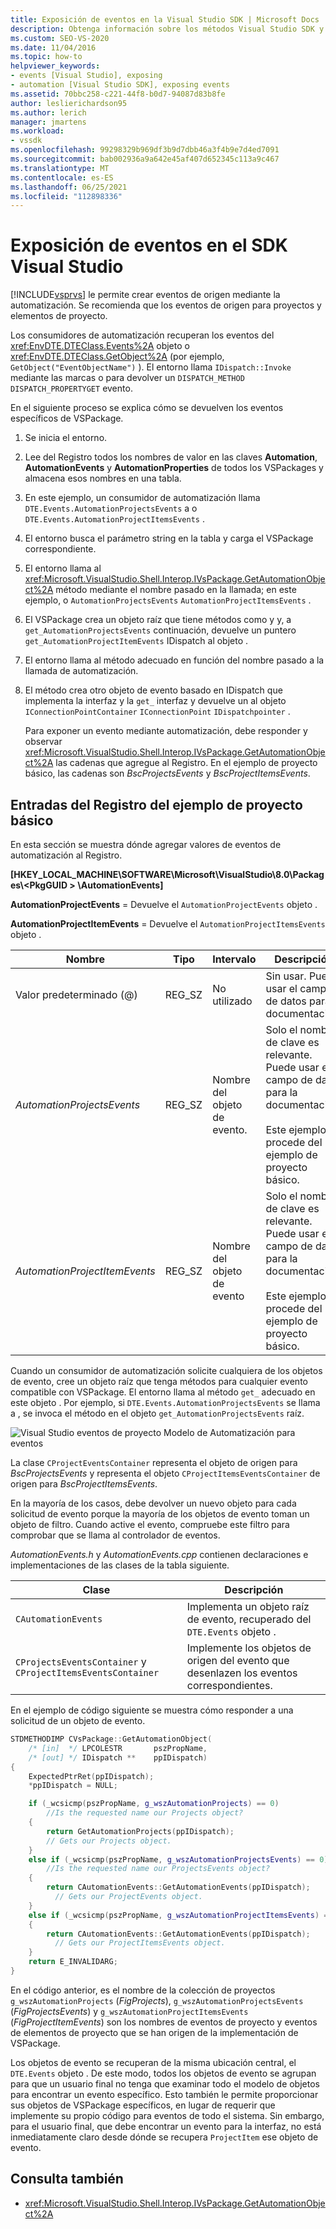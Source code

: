 ```yaml
---
title: Exposición de eventos en la Visual Studio SDK | Microsoft Docs
description: Obtenga información sobre los métodos Visual Studio SDK y las entradas del Registro que exponen eventos para proyectos y elementos de proyecto.
ms.custom: SEO-VS-2020
ms.date: 11/04/2016
ms.topic: how-to
helpviewer_keywords:
- events [Visual Studio], exposing
- automation [Visual Studio SDK], exposing events
ms.assetid: 70bbc258-c221-44f8-b0d7-94087d83b8fe
author: leslierichardson95
ms.author: lerich
manager: jmartens
ms.workload:
- vssdk
ms.openlocfilehash: 99298329b969df3b9d7dbb46a3f4b9e7d4ed7091
ms.sourcegitcommit: bab002936a9a642e45af407d652345c113a9c467
ms.translationtype: MT
ms.contentlocale: es-ES
ms.lasthandoff: 06/25/2021
ms.locfileid: "112898336"
---
```

# <a name="expose-events-in-the-visual-studio-sdk"></a>Exposición de eventos en el SDK Visual Studio
[!INCLUDE[vsprvs](../../code-quality/includes/vsprvs_md.md)] le permite crear eventos de origen mediante la automatización. Se recomienda que los eventos de origen para proyectos y elementos de proyecto.

 Los consumidores de automatización recuperan los eventos del <xref:EnvDTE.DTEClass.Events%2A> objeto o <xref:EnvDTE.DTEClass.GetObject%2A> (por ejemplo, `GetObject("EventObjectName")` ). El entorno llama `IDispatch::Invoke` mediante las marcas o para devolver un `DISPATCH_METHOD` `DISPATCH_PROPERTYGET` evento.

 En el siguiente proceso se explica cómo se devuelven los eventos específicos de VSPackage.

1. Se inicia el entorno.

2. Lee del Registro todos los nombres de valor en las claves **Automation**, **AutomationEvents** y **AutomationProperties** de todos los VSPackages y almacena esos nombres en una tabla.

3. En este ejemplo, un consumidor de automatización llama `DTE.Events.AutomationProjectsEvents` a o `DTE.Events.AutomationProjectItemsEvents` .

4. El entorno busca el parámetro string en la tabla y carga el VSPackage correspondiente.

5. El entorno llama al <xref:Microsoft.VisualStudio.Shell.Interop.IVsPackage.GetAutomationObject%2A> método mediante el nombre pasado en la llamada; en este ejemplo, o `AutomationProjectsEvents` `AutomationProjectItemsEvents` .

6. El VSPackage crea un objeto raíz que tiene métodos como y y, a `get_AutomationProjectsEvents` continuación, devuelve un puntero `get_AutomationProjectItemEvents` IDispatch al objeto .

7. El entorno llama al método adecuado en función del nombre pasado a la llamada de automatización.

8. El método crea otro objeto de evento basado en IDispatch que implementa la interfaz y la `get_` interfaz y devuelve un al objeto `IConnectionPointContainer` `IConnectionPoint` `IDispatchpointer` .

   Para exponer un evento mediante automatización, debe responder y observar <xref:Microsoft.VisualStudio.Shell.Interop.IVsPackage.GetAutomationObject%2A> las cadenas que agregue al Registro. En el ejemplo de proyecto básico, las cadenas son *BscProjectsEvents* y *BscProjectItemsEvents*.

## <a name="registry-entries-from-the-basic-project-sample"></a>Entradas del Registro del ejemplo de proyecto básico
 En esta sección se muestra dónde agregar valores de eventos de automatización al Registro.

 **[HKEY_LOCAL_MACHINE\SOFTWARE\Microsoft\VisualStudio\8.0\Packages\\<PkgGUID \> \AutomationEvents]**

 **AutomationProjectEvents** = Devuelve el `AutomationProjectEvents` objeto .

 **AutomationProjectItemEvents** = Devuelve el `AutomationProjectItemsEvents` objeto .

|Nombre|Tipo|Intervalo|Descripción|
|----------|----------|-----------|-----------------|
|Valor predeterminado (@)|REG_SZ|No utilizado|Sin usar. Puede usar el campo de datos para la documentación.|
|*AutomationProjectsEvents*|REG_SZ|Nombre del objeto de evento.|Solo el nombre de clave es relevante. Puede usar el campo de datos para la documentación.<br /><br /> Este ejemplo procede del ejemplo de proyecto básico.|
|*AutomationProjectItemEvents*|REG_SZ|Nombre del objeto de evento|Solo el nombre de clave es relevante. Puede usar el campo de datos para la documentación.<br /><br /> Este ejemplo procede del ejemplo de proyecto básico.|

 Cuando un consumidor de automatización solicite cualquiera de los objetos de evento, cree un objeto raíz que tenga métodos para cualquier evento compatible con VSPackage. El entorno llama al método `get_` adecuado en este objeto . Por ejemplo, si `DTE.Events.AutomationProjectsEvents` se llama a , se invoca el método en el objeto `get_AutomationProjectsEvents` raíz.

 ![Visual Studio eventos de proyecto](../../extensibility/internals/media/projectevents.gif "ProjectEvents") Modelo de Automatización para eventos

 La clase `CProjectEventsContainer` representa el objeto de origen para *BscProjectsEvents* y representa el objeto `CProjectItemsEventsContainer` de origen para *BscProjectItemsEvents*.

 En la mayoría de los casos, debe devolver un nuevo objeto para cada solicitud de evento porque la mayoría de los objetos de evento toman un objeto de filtro. Cuando active el evento, compruebe este filtro para comprobar que se llama al controlador de eventos.

 *AutomationEvents.h* y *AutomationEvents.cpp* contienen declaraciones e implementaciones de las clases de la tabla siguiente.

|Clase|Descripción|
|-----------|-----------------|
|`CAutomationEvents`|Implementa un objeto raíz de evento, recuperado del `DTE.Events` objeto .|
|`CProjectsEventsContainer` y `CProjectItemsEventsContainer`|Implemente los objetos de origen del evento que desenlazen los eventos correspondientes.|

 En el ejemplo de código siguiente se muestra cómo responder a una solicitud de un objeto de evento.

```cpp
STDMETHODIMP CVsPackage::GetAutomationObject(
    /* [in]  */ LPCOLESTR       pszPropName,
    /* [out] */ IDispatch **    ppIDispatch)
{
    ExpectedPtrRet(ppIDispatch);
    *ppIDispatch = NULL;

    if (_wcsicmp(pszPropName, g_wszAutomationProjects) == 0)
        //Is the requested name our Projects object?
    {
        return GetAutomationProjects(ppIDispatch);
        // Gets our Projects object.
    }
    else if (_wcsicmp(pszPropName, g_wszAutomationProjectsEvents) == 0)
        //Is the requested name our ProjectsEvents object?
    {
        return CAutomationEvents::GetAutomationEvents(ppIDispatch);
          // Gets our ProjectEvents object.
    }
    else if (_wcsicmp(pszPropName, g_wszAutomationProjectItemsEvents) == 0)  //Is the requested name our ProjectsItemsEvents object?
    {
        return CAutomationEvents::GetAutomationEvents(ppIDispatch);
          // Gets our ProjectItemsEvents object.
    }
    return E_INVALIDARG;
}
```

 En el código anterior, es el nombre de la colección de proyectos `g_wszAutomationProjects` (*FigProjects*), `g_wszAutomationProjectsEvents` (*FigProjectsEvents*) y `g_wszAutomationProjectItemsEvents` (*FigProjectItemEvents*) son los nombres de eventos de proyecto y eventos de elementos de proyecto que se han origen de la implementación de VSPackage.

 Los objetos de evento se recuperan de la misma ubicación central, el `DTE.Events` objeto . De este modo, todos los objetos de evento se agrupan para que un usuario final no tenga que examinar todo el modelo de objetos para encontrar un evento específico. Esto también le permite proporcionar sus objetos de VSPackage específicos, en lugar de requerir que implemente su propio código para eventos de todo el sistema. Sin embargo, para el usuario final, que debe encontrar un evento para la interfaz, no está inmediatamente claro desde dónde se recupera `ProjectItem` ese objeto de evento.

## <a name="see-also"></a>Consulta también
- <xref:Microsoft.VisualStudio.Shell.Interop.IVsPackage.GetAutomationObject%2A>
